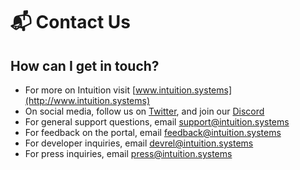 # 📬 Contact Us

## How can I get in touch?

* For more on Intuition visit [www.intuition.systems](http://www.intuition.systems)
* On social media, follow us on [Twitter](https://twitter.com/0xIntuition), and join our [Discord](https://discord.gg/RcASAxbpHf)
* For general support questions, email [support@intuition.systems](mailto:support@intuition.systems)
* For feedback on the portal, email [feedback@intuition.systems](mailto:feedback@intuition.systems)
* For developer inquiries, email [devrel@intuition.systems](mailto:devrel@intuition.systems)
* For press inquiries, email [press@intuition.systems](mailto:press@intuition.systems)
